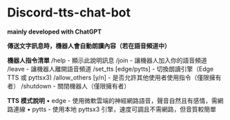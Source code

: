 # Discord-tts-chat-bot

**mainly developed with ChatGPT**

**傳送文字訊息時，機器人會自動朗讀內容（若在語音頻道中）**


**機器人指令清單**
/help - 顯示此說明訊息
/join - 讓機器人加入你的語音頻道
/leave - 讓機器人離開語音頻道
/set_tts [edge/pytts] - 切換朗讀引擎（Edge TTS 或 pyttsx3)
/allow_others [y/n] - 是否允許其他使用者使用指令（僅限擁有者）
/shutdown - 關閉機器人（僅限擁有者）

**TTS 模式說明**
• edge - 使用微軟雲端的神經網路語音，聲音自然且有感情，需網路連線
• pytts - 使用本地 pyttsx3 引擎，速度可調且不需網路，但音質較簡單
